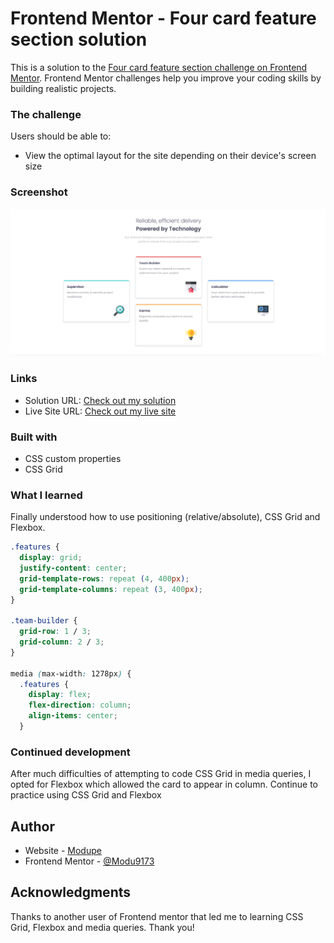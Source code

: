 # Frontend Mentor - Four card feature section solution

This is a solution to the [Four card feature section challenge on Frontend Mentor](https://www.frontendmentor.io/challenges/four-card-feature-section-weK1eFYK). Frontend Mentor challenges help you improve your coding skills by building realistic projects.


### The challenge

Users should be able to:

- View the optimal layout for the site depending on their device's screen size

### Screenshot

![](./Card-screenshot.png)


### Links

- Solution URL: [Check out my solution](https://www.frontendmentor.io/solutions/four-card-feature-section-using-css-grid-and-flexbox-p-rGH20qL)
- Live Site URL: [Check out my live site](https://modu9173.github.io/Four-Card-Feature-Project/)

### Built with
- CSS custom properties
- CSS Grid


### What I learned

Finally understood how to use positioning (relative/absolute), CSS Grid and Flexbox.


```css
.features {
  display: grid;
  justify-content: center;
  grid-template-rows: repeat (4, 400px);
  grid-template-columns: repeat (3, 400px);
}

.team-builder {
  grid-row: 1 / 3;
  grid-column: 2 / 3;
}

media (max-width: 1278px) {
  .features {
    display: flex;
    flex-direction: column;
    align-items: center;
  }
```



### Continued development

After much difficulties of attempting to code CSS Grid in media queries, I opted for Flexbox which allowed the card to appear in column. 
Continue to practice using CSS Grid and Flexbox



## Author

- Website - [Modupe](https://github.com/Modu9173)
- Frontend Mentor - [@Modu9173](https://www.frontendmentor.io/profile/Modu9173)



## Acknowledgments
Thanks to another user of Frontend mentor that led me to learning CSS Grid, Flexbox and media queries. Thank you!

